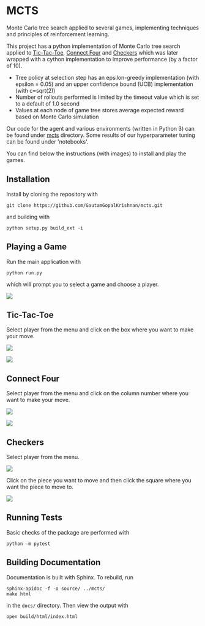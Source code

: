 # MCTS
Monte Carlo tree search applied to several games, implementing techniques and principles of reinforcement learning.

This project has a python implementation of Monte Carlo tree search applied to [Tic-Tac-Toe](https://en.wikipedia.org/wiki/Tic-tac-toe), [Connect Four](https://en.wikipedia.org/wiki/Connect_Four) and [Checkers](https://en.wikipedia.org/wiki/Draughts) which was later wrapped with a cython implementation to improve performance (by a factor of 10).

- Tree policy at selection step has an epsilon-greedy implementation (with epsilon = 0.05) and an upper confidence bound (UCB) implementation (with c=sqrt(2))
- Number of rollouts performed is limited by the timeout value which is set to a default of 1.0 second
- Values at each node of game tree stores average expected reward based on Monte Carlo simulation

Our code for the agent and various environments (written in Python 3) can be found under [mcts](mcts) directory. Some results of our hyperparameter tuning can be found under 'notebooks'.

You can find below the instructions (with images) to install and play the games.

## Installation
Install by cloning the repository with

    git clone https://github.com/GautamGopalKrishnan/mcts.git

and building with

    python setup.py build_ext -i

## Playing a Game
Run the main application with

    python run.py

which will prompt you to select a game and choose a player.

![](images/mcts_games_menu.png)

## Tic-Tac-Toe
Select player from the menu and click on the box where you want to make your move.

![](images/tictactoe_menu.png)

![](images/tictactoe.png)

## Connect Four 
Select player from the menu and click on the column number where you want to make your move.

![](images/connectfour_menu.png)

![](images/connectfour.png)

## Checkers
Select player from the menu.

![](images/checkers_menu.png)

Click on the piece you want to move and then click the square where you want the piece to move to.

![](images/checkers.png)

## Running Tests
Basic checks of the package are performed with

    python -m pytest

## Building Documentation

Documentation is built with Sphinx. To rebuild, run

    sphinx-apidoc -f -o source/ ../mcts/
    make html

in the `docs/` directory. Then view the output with

    open build/html/index.html

